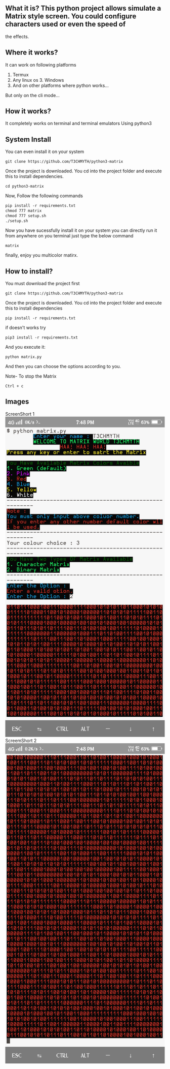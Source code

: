 ## What it is?                                                                                                         This python project allows simulate a Matrix style screen. You could configure characters used or even the speed of
the effects.

## Where it works?
It can work on following platforms
1. Termux
2. Any linux os                                                                                                        3. Windows
4. And on other platforms where python works...

But only on the cli mode...

## How it works?
It completely works on terminal and terminal emulators
Using python3

## System Install
You can even install it on your system

```
git clone https://github.com/T3CHMYTH/python3-matrix

```
Once the project is downloaded. You cd into the project folder and execute this to install dependencies.
```
cd python3-matrix
```
Now, Follow the following commands
```
pip install -r requirements.txt
chmod 777 matrix
chmod 777 setup.sh
./setup.sh

```
Now you have sucessfully install it on your system you can directly run it from
anywhere on you terminal just type the below command
```
matrix
```
finally, enjoy you multicolor matirx.

## How to install?
You must download the project first

```
git clone https://github.com/T3CHMYTH/python3-matrix

```

Once the project is downloaded. You cd into the project folder and execute this to install dependencies

```
pip install -r requirements.txt

```
if doesn't works try

```
pip3 install -r requirements.txt

```

And you execute it:

```
python matrix.py

```

And then you can choose the options according to you.

Note-
To stop the Matrix

```
Ctrl + c

```
## Images
ScreenShort 1
![](Images/termux-screen-short.jpg)
ScreemShort 2
![](Images/termux-screenshot-2.jpg)
